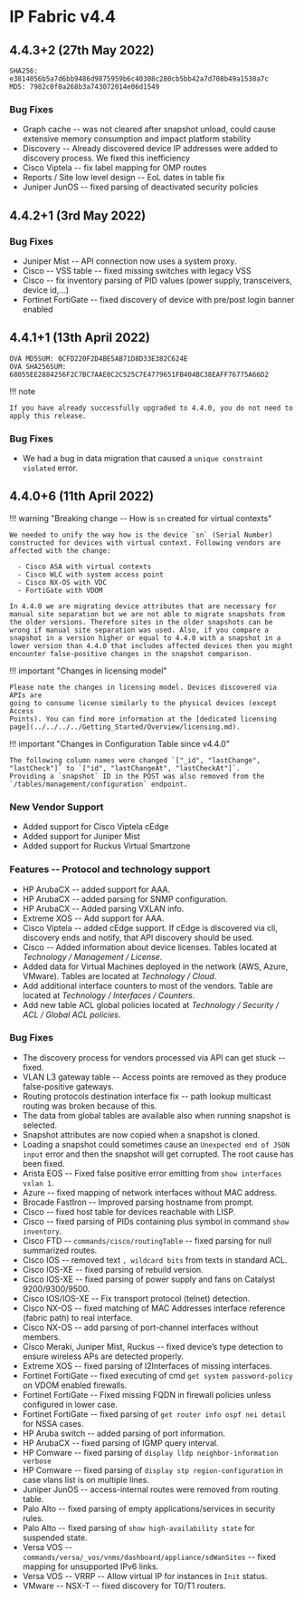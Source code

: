 # IP Fabric v4.4

## 4.4.3+2 (27th May 2022)

```shell
SHA256: e3814056b5a7d6bb9486d9875959b6c40308c280cb5bb42a7d708b49a1530a7c
MD5: 7982c0f0a268b3a743072014e06d1549
```

### Bug Fixes

- Graph cache -- was not cleared after snapshot unload, could cause extensive
  memory consumption and impact platform stability
- Discovery -- Already discovered device IP addresses were added to discovery
  process. We fixed this inefficiency
- Cisco Viptela -- fix label mapping for OMP routes
- Reports / Site low level design -- EoL dates in table fix
- Juniper JunOS -- fixed parsing of deactivated security policies

## 4.4.2+1 (3rd May 2022)

### Bug Fixes

- Juniper Mist -- API connection now uses a system proxy.
- Cisco -- VSS table -- fixed missing switches with legacy VSS
- Cisco -- fix inventory parsing of PID values (power supply, transceivers, device id,...)
- Fortinet FortiGate -- fixed discovery of device with pre/post login banner enabled

## 4.4.1+1 (13th April 2022)

```
OVA MD5SUM: 0CFD220F2D4BE5AB71D8D33E382C624E
OVA SHA256SUM: 68055EE2884256F2C7BC7AAE0C2C525C7E4779651FB404BC38EAFF76775A66D2
```

!!! note

    If you have already successfully upgraded to 4.4.0, you do not need to
    apply this release.

### Bug Fixes

- We had a bug in data migration that caused a `unique constraint violated` error.

## 4.4.0+6 (11th April 2022)

!!! warning "Breaking change -- How is `sn` created for virtual contexts"

    We needed to unify the way how is the device `sn` (Serial Number)
    constructed for devices with virtual context. Following vendors are
    affected with the change:

      - Cisco ASA with virtual contexts
      - Cisco WLC with system access point
      - Cisco NX-OS with VDC
      - FortiGate with VDOM

    In 4.4.0 we are migrating device attributes that are necessary for manual site separation but we are not able to migrate snapshots from the older versions. Therefore sites in the older snapshots can be wrong if manual site separation was used. Also, if you compare a snapshot in a version higher or equal to 4.4.0 with a snapshot in a lower version than 4.4.0 that includes affected devices then you might encounter false-positive changes in the snapshot comparison.

!!! important "Changes in licensing model"

    Please note the changes in licensing model. Devices discovered via APIs are
    going to consume license similarly to the physical devices (except Access
    Points). You can find more information at the [dedicated licensing
    page](../../../../Getting_Started/Overview/licensing.md).

!!! important "Changes in Configuration Table since v4.4.0"

    The following column names were changed `["_id", "lastChange", "lastCheck"]` to `["id", "lastChangeAt", "lastCheckAt"]`.
    Providing a `snapshot` ID in the POST was also removed from the `/tables/management/configuration` endpoint.

### New Vendor Support

- Added support for Cisco Viptela cEdge
- Added support for Juniper Mist
- Added support for Ruckus Virtual Smartzone

### Features -- Protocol and technology support

- HP ArubaCX -- added support for AAA.
- HP ArubaCX -- added parsing for SNMP configuration.
- HP ArubaCX -- Added parsing VXLAN info.
- Extreme XOS -- Add support for AAA.
- Cisco Viptela -- added cEdge support. If cEdge is discovered via cli, discovery ends and notify, that API discovery should be used.
- Cisco -- Added information about device licenses. Tables located at _Technology / Management / License_.
- Added data for Virtual Machines deployed in the network (AWS, Azure, VMware). Tables are located at _Technology / Cloud_.
- Add additional interface counters to most of the vendors. Table are located at _Technology / Interfaces / Counters_.
- Add new table ACL global policies located at _Technology / Security / ACL / Global ACL policies_.

### Bug Fixes

- The discovery process for vendors processed via API can get stuck -- fixed.
- VLAN L3 gateway table -- Access points are removed as they produce false-positive gateways.
- Routing protocols destination interface fix -- path lookup multicast routing was broken because of this.
- The data from global tables are available also when running snapshot is selected.
- Snapshot attributes are now copied when a snapshot is cloned.
- Loading a snapshot could sometimes cause an `Unexpected end of JSON input` error and then the snapshot will get corrupted. The root cause has been fixed.
- Arista EOS -- Fixed false positive error emitting from `show interfaces vxlan 1`.
- Azure -- fixed mapping of network interfaces without MAC address.
- Brocade FastIron -- Improved parsing hostname from prompt.
- Cisco -- fixed host table for devices reachable with LISP.
- Cisco -- fixed parsing of PIDs containing plus symbol in command `show inventory`.
- Cisco FTD -- `commands/cisco/routingTable` -- fixed parsing for null summarized routes.
- Cisco IOS -- removed text `, wildcard bits` from texts in standard ACL.
- Cisco IOS-XE -- fixed parsing of rebuild version.
- Cisco IOS-XE -- fixed parsing of power supply and fans on Catalyst 9200/9300/9500.
- Cisco IOS/IOS-XE -- Fix transport protocol (telnet) detection.
- Cisco NX-OS -- fixed matching of MAC Addresses interface reference (fabric path) to real interface.
- Cisco NX-OS -- add parsing of port-channel interfaces without members.
- Cisco Meraki, Juniper Mist, Ruckus -- fixed device’s type detection to ensure wireless APs are detected properly.
- Extreme XOS -- fixed parsing of l2Interfaces of missing interfaces.
- Fortinet FortiGate -- fixed executing of cmd `get system password-policy` on VDOM enabled firewalls.
- Fortinet FortiGate -- Fixed missing FQDN in firewall policies unless configured in lower case.
- Fortinet FortiGate -- fixed parsing of `get router info ospf nei detail` for NSSA cases.
- HP Aruba switch -- added parsing of port information.
- HP ArubaCX -- fixed parsing of IGMP query interval.
- HP Comware -- fixed parsing of `display lldp neighbor-information verbose`
- HP Comware -- fixed parsing of `display stp region-configuration` in case vlans list is on multiple lines.
- Juniper JunOS -- access-internal routes were removed from routing table.
- Palo Alto -- fixed parsing of empty applications/services in security rules.
- Palo Alto -- fixed parsing of `show high-availability state` for suspended state.
- Versa VOS -- `commands/versa/_vos/vnms/dashboard/appliance/sdWanSites` -- fixed mapping for unsupported IPv6 links.
- Versa VOS -- VRRP -- Allow virtual IP for instances in `Init` status.
- VMware -- NSX-T -- fixed discovery for T0/T1 routers.
